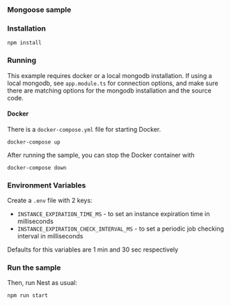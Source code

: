 ### Mongoose sample

### Installation


`npm install`

### Running

This example requires docker or a local mongodb installation.  If using a local mongodb, see `app.module.ts` for connection options, and make sure there are matching options for the mongodb installation and the source code.

#### Docker

There is a `docker-compose.yml` file for starting Docker.

`docker-compose up`

After running the sample, you can stop the Docker container with

`docker-compose down`

### Environment Variables
Create a `.env` file with 2 keys:
* `INSTANCE_EXPIRATION_TIME_MS` - to set an instance expiration time in milliseconds
* `INSTANCE_EXPIRATION_CHECK_INTERVAL_MS` - to set a periodic job checking interval in milliseconds

Defaults for this variables are 1 min and 30 sec respectively

### Run the sample

Then, run Nest as usual:

`npm run start`

